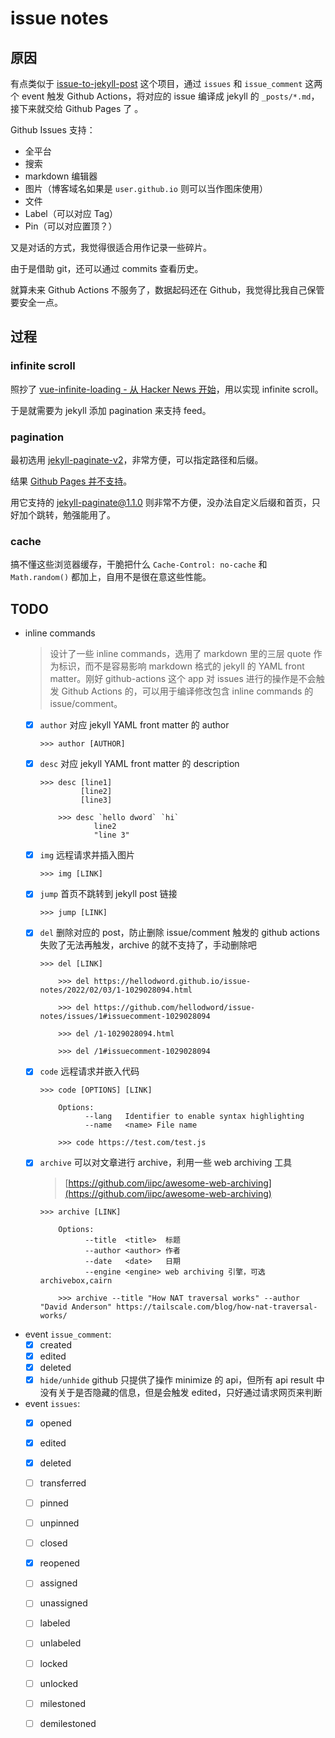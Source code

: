 # issue notes

## 原因

有点类似于 [issue-to-jekyll-post](https://github.com/yoshum/issue-to-jekyll-post) 这个项目，通过 `issues` 和 `issue_comment` 这两个 event 触发 Github Actions，将对应的 issue 编译成 jekyll 的 `_posts/*.md`，接下来就交给 Github Pages 了 。

Github Issues 支持：
- 全平台
- 搜索
- markdown 编辑器
- 图片（博客域名如果是 `user.github.io` 则可以当作图床使用）
- 文件
- Label（可以对应 Tag）
- Pin（可以对应置顶？）

又是对话的方式，我觉得很适合用作记录一些碎片。

由于是借助 git，还可以通过 commits 查看历史。

就算未来 Github Actions 不服务了，数据起码还在 Github，我觉得比我自己保管要安全一点。

## 过程

### infinite scroll

照抄了 [vue-infinite-loading - 从 Hacker News 开始](https://github.com/PeachScript/vue-infinite-loading/blob/4baed2bb078f076d3bff48c783ed324236630ed6/docs/zh/guide/start-with-hn.md)，用以实现 infinite scroll。

于是就需要为 jekyll 添加 pagination 来支持 feed。

### pagination

最初选用 [jekyll-paginate-v2](https://github.com/sverrirs/jekyll-paginate-v2)，非常方便，可以指定路径和后缀。

结果 [Github Pages 并不支持](https://pages.github.com/versions/)。

用它支持的 [jekyll-paginate@1.1.0](https://github.com/jekyll/jekyll-paginate/tree/v1.1.0) 则非常不方便，没办法自定义后缀和首页，只好加个跳转，勉强能用了。

### cache

搞不懂这些浏览器缓存，干脆把什么 `Cache-Control: no-cache` 和 `Math.random()` 都加上，自用不是很在意这些性能。


## TODO

  - inline commands
    > 设计了一些 inline commands，选用了 markdown 里的三层 quote 作为标识，而不是容易影响 markdown 格式的 jekyll 的 YAML front matter。刚好 github-actions 这个 app 对 issues 进行的操作是不会触发 Github Actions 的，可以用于编译修改包含 inline commands 的 issue/comment。
    - [x] `author` 对应 jekyll YAML front matter 的 author
      ```
      >>> author [AUTHOR]
      ```
    - [x] `desc` 对应 jekyll YAML front matter 的 description
      ```
      >>> desc [line1]
               [line2]
               [line3]

          >>> desc `hello dword` `hi`
                  line2
                  "line 3"
      ```
    - [x] `img` 远程请求并插入图片
      ```
      >>> img [LINK]
      ```
    - [x] `jump` 首页不跳转到 jekyll post 链接
      ```
      >>> jump [LINK]
      ```
    - [x] `del` 删除对应的 post，防止删除 issue/comment 触发的 github actions 失败了无法再触发，archive 的就不支持了，手动删除吧
      ```
      >>> del [LINK]

          >>> del https://hellodword.github.io/issue-notes/2022/02/03/1-1029028094.html

          >>> del https://github.com/hellodword/issue-notes/issues/1#issuecomment-1029028094

          >>> del /1-1029028094.html

          >>> del /1#issuecomment-1029028094

      ```
    - [x] `code` 远程请求并嵌入代码
      ```
      >>> code [OPTIONS] [LINK]

          Options:
                --lang   Identifier to enable syntax highlighting
                --name   <name> File name

          >>> code https://test.com/test.js
      ```
    - [x] `archive` 可以对文章进行 archive，利用一些 web archiving 工具
      > [https://github.com/iipc/awesome-web-archiving](https://github.com/iipc/awesome-web-archiving)
      ```
      >>> archive [LINK]

          Options:
                --title  <title>  标题
                --author <author> 作者
                --date   <date>   日期
                --engine <engine> web archiving 引擎，可选 archivebox,cairn

          >>> archive --title "How NAT traversal works" --author "David Anderson" https://tailscale.com/blog/how-nat-traversal-works/
      ```
  - event `issue_comment`:
    - [x] created
    - [x] edited
    - [x] deleted
    - [x] `hide/unhide` github 只提供了操作 minimize 的 api，但所有 api result 中没有关于是否隐藏的信息，但是会触发 edited，只好通过请求网页来判断
  - event `issues`:
    - [x] opened
    - [x] edited
    - [x] deleted
    - [ ] transferred
    - [ ] pinned
    - [ ] unpinned
    - [ ] closed
    - [x] reopened
    - [ ] assigned
    - [ ] unassigned
    - [ ] labeled
    - [ ] unlabeled
    - [ ] locked
    - [ ] unlocked
    - [ ] milestoned
    - [ ] demilestoned

